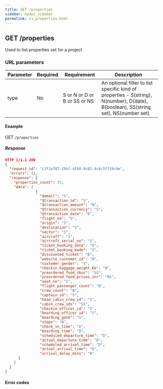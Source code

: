 ```yaml
---
title: GET /properties
sidebar: mydoc_sidebar
permalink: v1_properties.html
---
```


## GET /properties

Used to list properties set for a project

### URL parameters

|Parameter|Required|Requirement|Description|
|---------|--------|-----------|-----------|
|type|No|S or N or D or B or SS or NS|An optional filter to list specific kind of properties - S(string), N(number), D(date), B(boolean), SS(string set), NS(number set)|


#### Example

GET `/properties`

##### Response

```json
HTTP 1/1.1 200
{
  "request_id": "c3f1e787-29bf-4f68-9c82-4c8c5ff19c9e",
  "errors": [],
  "response": {
    "properties_count": 35,
    "data": [
              {
              	"$email": "S",
                "$transaction_id": "S",
                "$transaction_amount": "N",
                "$transaction_currency": "S",
                "$transaction_date": "D",
                "flight_no": "S",
                "origin": "S",
                "destination": "S",
                "sector": "S",
                "aircraft": "S",
                "aircraft_serial_no": "S",
                "ticket_booking_date": "D",
                "ticket_booking_mode": "S",
                "discounted_ticket": "B",
                "website_customer_id": "N",
                "customer_gender": "S",
                "checkin_baggage_weight_KG": "N",
                "preordered_food_skus": "SS",
                "preordered_food_prices_inr": "NS",
                "seat_no": "S",
                "flight_passenger_count": "N",
                "crew_count": "N",
                "captain_id": "S",
                "head_cabin_crew_id": "S",
                "cabin_crew_ids": "SS",
                "checkin_officer_id": "S",
                "boarding_officer_id": "S",
                "boarding_gate": "S",
                "stops": "N",
                "check_in_time": "D",
                "boarding_time": "D",
                "scheduled_departure_time": "D",
                "actual_departure_time": "D",
                "scheduled_arrival_time": "D",
                "actual_arrival_time": "D",
                "arrival_delay_mins": "N"
      }
    ]
  }
}
```

#### Error codes



